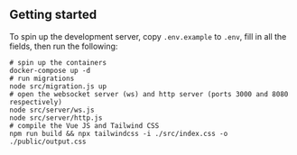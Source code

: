 ## Getting started
To spin up the development server, copy `.env.example` to `.env`, fill in all the fields, then run the following:
```shell
# spin up the containers
docker-compose up -d
# run migrations
node src/migration.js up
# open the websocket server (ws) and http server (ports 3000 and 8080 respectively)
node src/server/ws.js
node src/server/http.js
# compile the Vue JS and Tailwind CSS
npm run build && npx tailwindcss -i ./src/index.css -o ./public/output.css
```
